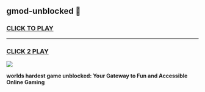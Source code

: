 
## gmod-unblocked 👋
<h3>
<a href="https://premium.freeplayer.one?title=gmod-unblocked&ref=14F">CLICK TO PLAY</a></h3>
<hr>

<h3>
<a href="https://premium.freeplayer.one?title=gmod-unblocked&ref=14F">CLICK 2 PLAY</a>
  
</h3>

<a href="https://premium.freeplayer.one?title=gmod-unblocked&ref=12F/"><img src="https://clearcache.store/games.png"></a>


**worlds hardest game unblocked: Your Gateway to Fun and Accessible Online Gaming**

